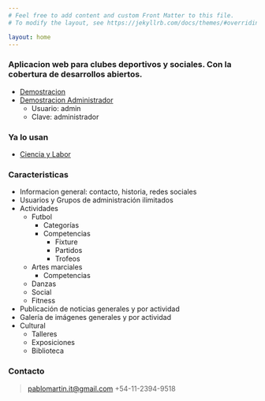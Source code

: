 ```yaml
---
# Feel free to add content and custom Front Matter to this file.
# To modify the layout, see https://jekyllrb.com/docs/themes/#overriding-theme-defaults

layout: home
---
```


### Aplicacion web para clubes deportivos y sociales. Con la cobertura de desarrollos abiertos.

- [Demostracion](http://demo.clux.com.ar)
- [Demostracion Administrador](http://demo.clux.com.ar/admin)
    - Usuario: admin
    - Clave: administrador

### Ya lo usan

- [Ciencia y Labor](http://clubcienciaylabor.com.ar)

### Caracteristicas

- Informacion general: contacto, historia, redes sociales
- Usuarios y Grupos de administración ilimitados
- Actividades
    - Futbol
        - Categorías
        - Competencias
        	- Fixture
        	- Partidos
        	- Trofeos
    - Artes marciales
        - Competencias
    - Danzas
    - Social
    - Fitness
- Publicación de noticias generales y por actividad
- Galería de imágenes generales y por actividad
- Cultural
    - Talleres
    - Exposiciones
    - Biblioteca

### Contacto

> pablomartin.it@gmail.com
> +54-11-2394-9518
